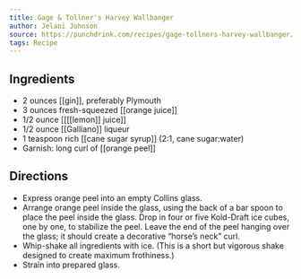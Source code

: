 ```yaml
---
title: Gage & Tollner's Harvey Wallbanger
author: Jelani Johnson
source: https://punchdrink.com/recipes/gage-tollners-harvey-wallbanger/
tags: Recipe
---
```

## Ingredients
-    2 ounces [[gin]], preferably Plymouth
-    3 ounces fresh-squeezed [[orange juice]]
-    1/2 ounce [[[[lemon]] juice]] 
-    1/2 ounce [[Galliano]] liqueur
-    1 teaspoon rich [[cane sugar syrup]] (2:1, cane sugar:water)
- Garnish: long curl of [[orange peel]]
## Directions

-    Express orange peel into an empty Collins glass.
-   Arrange orange peel inside the glass, using the back of a bar spoon to place the peel inside the glass. Drop in four or five Kold-Draft ice cubes, one by one, to stabilize the peel. Leave the end of the peel hanging over the glass; it should create a decorative “horse’s neck” curl.
-    Whip-shake all ingredients with ice. (This is a short but vigorous shake designed to create maximum frothiness.)
-    Strain into prepared glass.
